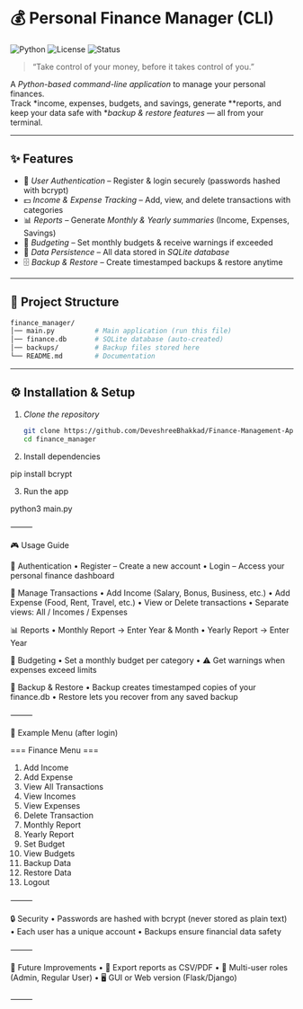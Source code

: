# 💰 Personal Finance Manager (CLI)

![Python](https://img.shields.io/badge/Python-3.9%2B-blue?logo=python)
![License](https://img.shields.io/badge/License-MIT-green.svg)
![Status](https://img.shields.io/badge/Project-Complete-success)

> “Take control of your money, before it takes control of you.”  

A *Python-based command-line application* to manage your personal finances.  
Track *income, expenses, budgets, and savings, generate **reports, and keep your data safe with **backup & restore features* — all from your terminal.  

---

## ✨ Features

- 🔑 *User Authentication* – Register & login securely (passwords hashed with bcrypt)
- 💵 *Income & Expense Tracking* – Add, view, and delete transactions with categories
- 📊 *Reports* – Generate *Monthly & Yearly summaries* (Income, Expenses, Savings)
- 🎯 *Budgeting* – Set monthly budgets & receive warnings if exceeded
- 💾 *Data Persistence* – All data stored in *SQLite database*
- 🗄 *Backup & Restore* – Create timestamped backups & restore anytime

---

## 📂 Project Structure

```bash
finance_manager/
│── main.py          # Main application (run this file)
│── finance.db       # SQLite database (auto-created)
│── backups/         # Backup files stored here
└── README.md        # Documentation
```
---

## ⚙ Installation & Setup

1. *Clone the repository*
   ```bash
   git clone https://github.com/DeveshreeBhakkad/Finance-Management-Application.git
   cd finance_manager
   ```

2.	Install dependencies

pip install bcrypt
    

3.	Run the app

python3 main.py



⸻

🎮 Usage Guide

🔑 Authentication
	•	Register – Create a new account
	•	Login – Access your personal finance dashboard

🏦 Manage Transactions
	•	Add Income (Salary, Bonus, Business, etc.)
	•	Add Expense (Food, Rent, Travel, etc.)
	•	View or Delete transactions
	•	Separate views: All / Incomes / Expenses

📊 Reports
	•	Monthly Report → Enter Year & Month
	•	Yearly Report → Enter Year

🎯 Budgeting
	•	Set a monthly budget per category
	•	⚠ Get warnings when expenses exceed limits

💾 Backup & Restore
	•	Backup creates timestamped copies of your finance.db
	•	Restore lets you recover from any saved backup

⸻

🧩 Example Menu (after login)

=== Finance Menu ===
1. Add Income
2. Add Expense
3. View All Transactions
4. View Incomes
5. View Expenses
6. Delete Transaction
7. Monthly Report
8. Yearly Report
9. Set Budget
10. View Budgets
11. Backup Data
12. Restore Data
13. Logout


⸻

🔒 Security
	•	Passwords are hashed with bcrypt (never stored as plain text)
	•	Each user has a unique account
	•	Backups ensure financial data safety

⸻

🌟 Future Improvements
	•	📄 Export reports as CSV/PDF
	•	👥 Multi-user roles (Admin, Regular User)
	•	🖥 GUI or Web version (Flask/Django)

⸻

